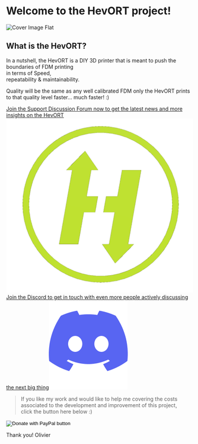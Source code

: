 # Welcome to the HevORT project!

![Cover Image Flat](https://github.com/MirageC79/HevORT/blob/master/images/Coverflat.png?raw=true)

## What is the HevORT?

In a nutshell, the HevORT is a DIY 3D printer that is meant to push the boundaries of FDM printing  
in terms of Speed,  
repeatability & 
maintainability.  


Quality will be the same as any well calibrated FDM only the HevORT prints to that quality level faster... much faster! :)


<a class="hevort-message download-button-btn" target="_blank" href="https://forums.hevort.com/index.php" rel="noopener"><span class="download-button-text">Join the Support Discussion Forum now to get the latest news and more insights on the HevORT</span><img alt="HevORT Logo" src="../assets/images/hevort-logo.png"></a>
<a class="hevort-message download-button-btn" target="_blank" href="https://discord.gg/txBSrb3D2P" rel="noopener"><span class="download-button-text">Join the Discord to get in touch with even more people actively discussing the next big thing</span><img alt="Discord Logo" src="../assets/images/discord-logo.png"></a>

>If you like my work and would like to help me covering the costs associated to the development and improvement of this project, <br>
click the button here below :)

<form action="https://www.paypal.com/cgi-bin/webscr" method="post" target="_top">
<input type="hidden" name="cmd" value="_s-xclick" />
<input type="hidden" name="hosted_button_id" value="LYP98YKUSLXN2" />
<input type="image" src="https://www.paypalobjects.com/en_US/i/btn/btn_donateCC_LG.gif" border="0" name="submit" title="PayPal - The safer, easier way to pay online!" alt="Donate with PayPal button" />
<img alt="" border="0" src="https://www.paypal.com/en_CA/i/scr/pixel.gif" width="1" height="1" />
</form>

Thank you!
Olivier
